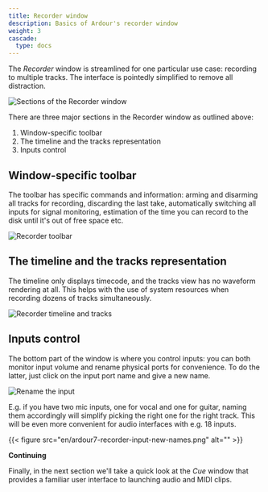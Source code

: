 ```yaml
---
title: Recorder window
description: Basics of Ardour's recorder window
weight: 3
cascade:
  type: docs
---
```


The _Recorder_ window is streamlined for one particular use case: recording to multiple tracks. The interface is pointedly simplified to remove all distraction.

![Sections of the Recorder window](en/ardour7-recorder-window-sections.png)

There are three major sections in the Recorder window as outlined above:

1. Window-specific toolbar
2. The timeline and the tracks representation
3. Inputs control

## Window-specific toolbar

The toolbar has specific commands and information: arming and disarming all tracks for recording, discarding the last take, automatically switching all inputs for signal monitoring, estimation of the time you can record to the disk until it's out of free space etc.

![Recorder toolbar](en/ardour7-recorder-toolbar.png)

## The timeline and the tracks representation

The timeline only displays timecode, and the tracks view has no waveform rendering at all. This helps with the use of system resources when recording dozens of tracks simultaneously.

![Recorder timeline and tracks](en/ardour7-recorder-timeline-tracks.png)

## Inputs control

The bottom part of the window is where you control inputs: you can both monitor input volume and rename physical ports for convenience. To do the latter, just click on the input port name and give a new name.

![Rename the input](en/ardour7-recorder-input-renaming-dialog.png)

E.g. if you have two mic inputs, one for vocal and one for guitar, naming them accordingly will simplify picking the right one for the right track. This will be even more convenient for audio interfaces with e.g. 18 inputs.

{{< figure src="en/ardour7-recorder-input-new-names.png" alt="" >}}

**Continuing**

Finally, in the next section we'll take a quick look at the _Cue_ window that provides a familiar user interface to launching audio and MIDI clips.